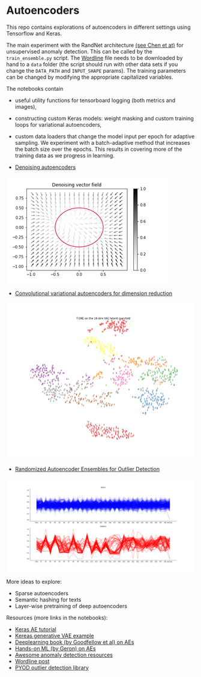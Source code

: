 # Autoencoders

This repo contains explorations of autoencoders in different settings using Tensorflow and Keras.

The main experiment with the RandNet architecture [(see Chen et at)](https://saketsathe.net/downloads/autoencode.pdf) for unsupervised anomaly detection. This can be called by the `train_ensemble.py` script.
The [Wordline](https://www.kaggle.com/mlg-ulb/creditcardfraud) file needs to be downloaded by hand to a `data` folder (the script should run with other data sets if you change the `DATA_PATH` and `INPUT_SHAPE` params). The training parameters can be changed by modifying the appropriate capitalized variables.

The notebooks contain
- useful utility functions for tensorboard logging (both metrics and images),
- constructing custom Keras models: weight masking and custom training loops for variational autoencoders,
- custom data loaders that change the model input per epoch for adaptive sampling. 
We experiment with a batch-adaptive method that increases the batch size over the epochs. This
results in covering more of the training data as we progress in learning.

- [Denoising autoencoders](https://github.com/danieltsoukup/autoencoders/blob/master/denoising_autoencoders.ipynb)

<img src="assets/denoising_vector_field.png" 
alt="denoising vector field"/>

- [Convolutional variational autoencoders for dimension reduction](https://github.com/danieltsoukup/autoencoders/blob/master/variational_autoencoders.ipynb)

<img src="assets/tsne_latent.png" 
alt="tsne clustering"/>

- [Randomized Autoencoder Ensembles for Outlier Detection](https://github.com/danieltsoukup/autoencoders/blob/master/outlier_detection_with_autoencoders.ipynb)

<img src="assets/wordline_features.png" 
alt="wordline features"/>

More ideas to explore:
- Sparse autoencoders
- Semantic hashing for texts
- Layer-wise pretraining of deep autoencoders

Resources (more links in the notebooks):

- [Keras AE tutorial](https://blog.keras.io/building-autoencoders-in-keras.html)
- [Kereas generative VAE example](https://keras.io/examples/generative/vae/)
- [Deeplearning book (by Goodfellow et al) on AEs](https://www.deeplearningbook.org/contents/autoencoders.html)
- [Hands-on ML (by Geron) on AEs](https://github.com/ageron/handson-ml2/blob/master/17_autoencoders_and_gans.ipynb)
- [Awesome anomaly detection resources](https://github.com/yzhao062/anomaly-detection-resources)
- [Wordline post](https://blog.worldline.tech/2018/09/26/anomaly-detection-for-predictive-monitoring.html)
- [PYOD outlier detection library](https://pyod.readthedocs.io/en/latest/index.html)